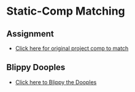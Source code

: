 # Static-Comp Matching

## Assignment
* [Click here for original project comp to match](https://frontend.turing.io/projects/module-1/m1-static-comp)

## Blippy Dooples
* [Click here to Blippy the Dooples](https://zachjjohns.github.io/static-comp/index.html)

